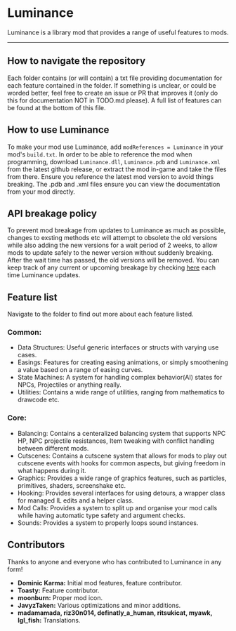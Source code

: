 # Luminance
Luminance is a library mod that provides a range of useful features to mods.

---
## How to navigate the repository
Each folder contains (or will contain) a txt file providing documentation for each feature contained in the folder. If something is unclear, or could be worded better, feel free to create an issue or PR that improves it (only do this for documentation NOT in TODO.md please). A full list of features can be found at the bottom of this file.

## How to use Luminance
To make your mod use Luminance, add ``modReferences = Luminance`` in your mod's ``build.txt``. In order to be able to reference the mod when programming, download ``Luminance.dll``, ``Luminance.pdb`` and ``Luminance.xml`` from the latest github release, or extract the mod in-game and take the files from there. Ensure you reference the latest mod version to avoid things breaking. The .pdb and .xml files ensure you can view the documentation from your mod directly.

## API breakage policy
To prevent mod breakage from updates to Luminance as much as possible, changes to exsting methods etc will attempt to obsolete the old versions while also adding the new versions for a wait period of 2 weeks, to allow mods to update safely to the newer version without suddenly breaking. After the wait time has passed, the old versions will be removed.
You can keep track of any current or upcoming breakage by checking [here](https://github.com/DominicKarma/Luminance/blob/main/CHANGELOGS.md) each time Luminance updates.

## Feature list
Navigate to the folder to find out more about each feature listed.<br/>

### Common:
- Data Structures: Useful generic interfaces or structs with varying use cases.
- Easings: Features for creating easing animations, or simply smoothening a value based on a range of easing curves.
- State Machines: A system for handling complex behavior(AI) states for NPCs, Projectiles or anything really.
- Utilities: Contains a wide range of utilities, ranging from mathematics to drawcode etc.

### Core:
- Balancing: Contains a centeralized balancing system that supports NPC HP, NPC projectile resistances, Item tweaking with conflict handling between different mods.
- Cutscenes: Contains a cutscene system that allows for mods to play out cutscene events with hooks for common aspects, but giving freedom in what happens during it.
- Graphics: Provides a wide range of graphics features, such as particles, primitives, shaders, screenshake etc.
- Hooking: Provides several interfaces for using detours, a wrapper class for managed IL edits and a helper class.
- Mod Calls: Provides a system to split up and organise your mod calls while having automatic type safety and argument checks.
- Sounds: Provides a system to properly loops sound instances.

## Contributors
Thanks to anyone and everyone who has contributed to Luminance in any form!
- <b>Dominic Karma:</b> Initial mod features, feature contributor.
- <b>Toasty:</b> Feature contributor.
- <b>moonburn:</b> Proper mod icon.
- <b>JavyzTaken:</b> Various optimizations and minor additions.
- <b>madamamada, riz30n014, definatly_a_human, ritsukicat, myawk, lgl_fish:</b> Translations.
